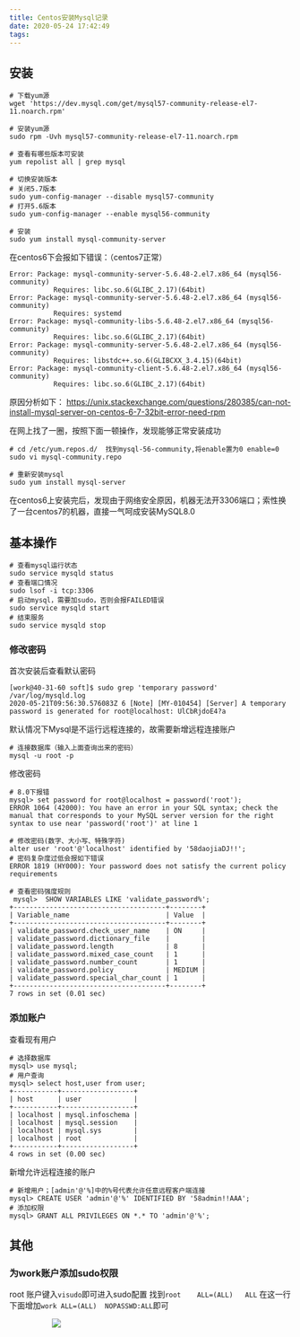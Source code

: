 ```yaml
---
title: Centos安装Mysql记录
date: 2020-05-24 17:42:49
tags:
---
```


## 安装
```
# 下载yum源
wget 'https://dev.mysql.com/get/mysql57-community-release-el7-11.noarch.rpm'

# 安装yum源
sudo rpm -Uvh mysql57-community-release-el7-11.noarch.rpm

# 查看有哪些版本可安装
yum repolist all | grep mysql

# 切换安装版本
# 关闭5.7版本
sudo yum-config-manager --disable mysql57-community
# 打开5.6版本
sudo yum-config-manager --enable mysql56-community

# 安装
sudo yum install mysql-community-server
```

在centos6下会报如下错误：（centos7正常）
```
Error: Package: mysql-community-server-5.6.48-2.el7.x86_64 (mysql56-community)
           Requires: libc.so.6(GLIBC_2.17)(64bit)
Error: Package: mysql-community-server-5.6.48-2.el7.x86_64 (mysql56-community)
           Requires: systemd
Error: Package: mysql-community-libs-5.6.48-2.el7.x86_64 (mysql56-community)
           Requires: libc.so.6(GLIBC_2.17)(64bit)
Error: Package: mysql-community-server-5.6.48-2.el7.x86_64 (mysql56-community)
           Requires: libstdc++.so.6(GLIBCXX_3.4.15)(64bit)
Error: Package: mysql-community-client-5.6.48-2.el7.x86_64 (mysql56-community)
           Requires: libc.so.6(GLIBC_2.17)(64bit)
```

原因分析如下：
https://unix.stackexchange.com/questions/280385/can-not-install-mysql-server-on-centos-6-7-32bit-error-need-rpm

在网上找了一圈，按照下面一顿操作，发现能够正常安装成功
```
# cd /etc/yum.repos.d/  找到mysql-56-community,将enable置为0 enable=0
sudo vi mysql-community.repo

# 重新安装mysql   
sudo yum install mysql-server
```

在centos6上安装完后，发现由于网络安全原因，机器无法开3306端口；索性换了一台centos7的机器，直接一气呵成安装MySQL8.0


## 基本操作

```
# 查看mysql运行状态
sudo service mysqld status
# 查看端口情况
sudo lsof -i tcp:3306
# 启动mysql，需要加sudo，否则会报FAILED错误
sudo service mysqld start
# 结束服务
sudo service mysqld stop
```

### 修改密码
首次安装后查看默认密码
```
[work@40-31-60 soft]$ sudo grep 'temporary password' /var/log/mysqld.log
2020-05-21T09:56:30.576083Z 6 [Note] [MY-010454] [Server] A temporary password is generated for root@localhost: UlCbRjdoE4?a
```

默认情况下Mysql是不运行远程连接的，故需要新增远程连接账户
```
# 连接数据库（输入上面查询出来的密码）
mysql -u root -p
```

修改密码
```
# 8.0下报错
mysql> set password for root@localhost = password('root');
ERROR 1064 (42000): You have an error in your SQL syntax; check the manual that corresponds to your MySQL server version for the right syntax to use near 'password('root')' at line 1

# 修改密码(数字、大小写、特殊字符)
alter user 'root'@'localhost' identified by '58daojiaDJ!!';
# 密码复杂度过低会报如下错误
ERROR 1819 (HY000): Your password does not satisfy the current policy requirements

# 查看密码强度规则
 mysql>  SHOW VARIABLES LIKE 'validate_password%';
+--------------------------------------+--------+
| Variable_name                        | Value  |
+--------------------------------------+--------+
| validate_password.check_user_name    | ON     |
| validate_password.dictionary_file    |        |
| validate_password.length             | 8      |
| validate_password.mixed_case_count   | 1      |
| validate_password.number_count       | 1      |
| validate_password.policy             | MEDIUM |
| validate_password.special_char_count | 1      |
+--------------------------------------+--------+
7 rows in set (0.01 sec)
```

### 添加账户
查看现有用户
```shell
# 选择数据库
mysql> use mysql;
# 用户查询
mysql> select host,user from user;
+-----------+------------------+
| host      | user             |
+-----------+------------------+
| localhost | mysql.infoschema |
| localhost | mysql.session    |
| localhost | mysql.sys        |
| localhost | root             |
+-----------+------------------+
4 rows in set (0.00 sec)
```
新增允许远程连接的账户
```shell
# 新增用户；[admin'@'%]中的%号代表允许任意远程客户端连接
mysql> CREATE USER 'admin'@'%' IDENTIFIED BY '58admin!!AAA';
# 添加权限
mysql> GRANT ALL PRIVILEGES ON *.* TO 'admin'@'%';
```


## 其他

### 为work账户添加sudo权限
root 账户键入`visudo`即可进入sudo配置
找到`root    ALL=(ALL)   ALL`
在这一行下面增加`work ALL=(ALL)  NOPASSWD:ALL`即可

<div style="width:70%;margin:auto">
<img src='http://muchstudy.com/2020/04/04/%E8%81%8A%E8%81%8A%E4%B8%80%E7%BA%BF%E5%BC%80%E5%8F%91%E7%9A%84%E5%9F%BA%E6%9C%AC%E7%B4%A0%E5%85%BB/%E5%85%AC%E4%BC%97%E5%8F%B7%E4%BA%8C%E7%BB%B4%E7%A0%81.gif'>
</div>
